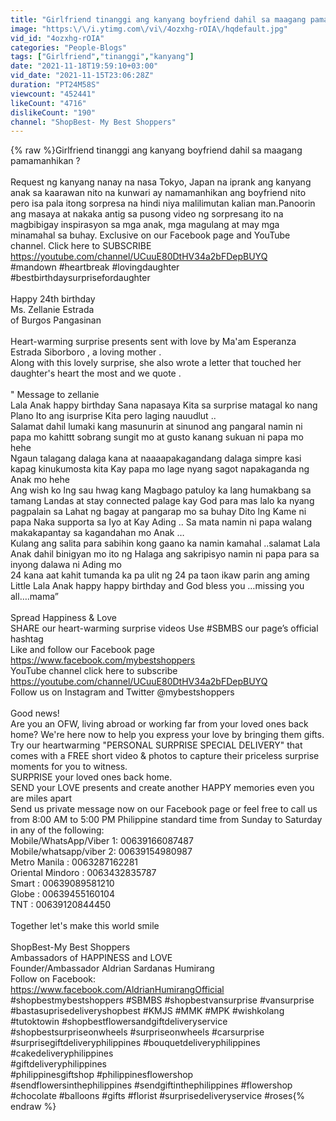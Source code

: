 ```yaml
---
title: "Girlfriend tinanggi ang kanyang boyfriend dahil sa maagang pamamanhikan ?Bakit kaya ?"
image: "https:\/\/i.ytimg.com\/vi\/4ozxhg-rOIA\/hqdefault.jpg"
vid_id: "4ozxhg-rOIA"
categories: "People-Blogs"
tags: ["Girlfriend","tinanggi","kanyang"]
date: "2021-11-18T19:59:10+03:00"
vid_date: "2021-11-15T23:06:28Z"
duration: "PT24M58S"
viewcount: "452441"
likeCount: "4716"
dislikeCount: "190"
channel: "ShopBest- My Best Shoppers"
---
```

{% raw %}Girlfriend tinanggi ang kanyang boyfriend dahil sa maagang pamamanhikan ? <br /><br />Request ng kanyang nanay na nasa Tokyo, Japan  na iprank ang kanyang anak sa kaarawan nito na kunwari ay  namamanhikan ang boyfriend nito pero isa pala itong sorpresa na hindi niya malilimutan kalian man.Panoorin ang masaya at nakaka antig sa pusong video ng sorpresang ito na magbibigay inspirasyon sa mga anak, mga magulang at may mga minamahal sa buhay. Exclusive on our Facebook page and YouTube channel. Click here to SUBSCRIBE  <a rel="nofollow" target="blank" href="https://youtube.com/channel/UCuuE80DtHV34a2bFDepBUYQ">https://youtube.com/channel/UCuuE80DtHV34a2bFDepBUYQ</a><br />#mandown  #heartbreak  #lovingdaughter<br />#bestbirthdaysurprisefordaughter<br /><br />Happy 24th birthday   <br />Ms. Zellanie Estrada <br />of Burgos Pangasinan  <br /><br />Heart-warming surprise presents sent with love by Ma'am Esperanza Estrada Siborboro , a loving mother . <br />Along with this lovely surprise, she also wrote a letter that touched her daughter's heart the most and we quote . <br /><br />&quot; Message to zellanie <br />Lala Anak happy birthday Sana napasaya Kita sa surprise matagal ko nang Plano Ito ang isurprise Kita pero laging nauudlut ..<br />Salamat dahil lumaki kang masunurin at sinunod ang pangaral namin ni papa mo kahittt sobrang sungit mo at gusto kanang sukuan ni papa mo hehe <br />Ngaun talagang dalaga kana at naaaapakagandang  dalaga simpre kasi kapag kinukumosta kita Kay papa mo lage nyang sagot napakaganda ng Anak mo hehe <br />Ang wish ko lng sau hwag kang Magbago patuloy ka lang humakbang sa tamang Landas at stay connected palage kay God para mas lalo ka nyang pagpalain sa Lahat ng bagay at pangarap mo sa buhay Dito lng Kame ni papa Naka supporta sa Iyo at Kay Ading .. Sa mata namin ni papa  walang makakapantay sa kagandahan mo Anak …<br />Kulang ang salita para sabihin kong gaano ka namin kamahal ..salamat Lala Anak dahil binigyan mo ito ng Halaga ang sakripisyo namin ni papa para sa inyong dalawa ni Ading mo<br />24 kana aat kahit tumanda ka pa ulit ng 24 pa taon ikaw parin ang aming Little Lala Anak happy happy birthday and God bless you …missing you all….mama”<br /><br />Spread Happiness  &amp; Love  <br />SHARE our heart-warming surprise videos  Use #SBMBS our page’s official hashtag<br />Like and follow our Facebook page  <br /><a rel="nofollow" target="blank" href="https://www.facebook.com/mybestshoppers">https://www.facebook.com/mybestshoppers</a><br />YouTube channel click here to subscribe <br /><a rel="nofollow" target="blank" href="https://youtube.com/channel/UCuuE80DtHV34a2bFDepBUYQ">https://youtube.com/channel/UCuuE80DtHV34a2bFDepBUYQ</a><br />Follow us on Instagram and Twitter  @mybestshoppers<br /><br />Good news!<br />Are you an OFW, living abroad or working far from your loved ones back home? We're here now to help you express your love by bringing them gifts.<br />Try our heartwarming &quot;PERSONAL SURPRISE SPECIAL DELIVERY&quot; that comes with a FREE short video  &amp; photos  to capture their priceless surprise moments for you to witness.<br />SURPRISE your loved ones back home.<br />SEND your LOVE presents and create another HAPPY memories even you are miles apart        <br />Send us private message now on our Facebook page or feel free to call us from 8:00 AM to 5:00 PM Philippine standard time from Sunday to Saturday in any of the following:<br />Mobile/WhatsApp/Viber 1: 00639166087487<br />Mobile/whatsapp/viber 2: 00639154980987<br />Metro Manila  : 0063287162281<br />Oriental Mindoro  : 0063432835787<br />Smart  : 00639089581210<br />Globe : 00639455160104<br />TNT : 00639120844450<br /><br />Together let's make this world smile<br />   <br />ShopBest-My Best Shoppers<br />Ambassadors of HAPPINESS and LOVE<br />Founder/Ambassador Aldrian Sardanas Humirang<br />Follow on Facebook:<br /><a rel="nofollow" target="blank" href="https://www.facebook.com/AldrianHumirangOfficial">https://www.facebook.com/AldrianHumirangOfficial</a><br />#shopbestmybestshoppers #SBMBS #shopbestvansurprise #vansurprise #bastasuprisedeliveryshopbest #KMJS #MMK #MPK #wishkolang #tutoktowin #shopbestflowersandgiftdeliveryservice #shopbestsurpriseonwheels #surpriseonwheels #carsurprise #surprisegiftdeliveryphilippines #bouquetdeliveryphilippines #cakedeliveryphilippines<br />#giftdeliveryphilippines<br />#philippinesgiftshop #philippinesflowershop<br />#sendflowersinthephilippines #sendgiftinthephilippines #flowershop #chocolate #balloons #gifts #florist #surprisedeliveryservice #roses{% endraw %}
